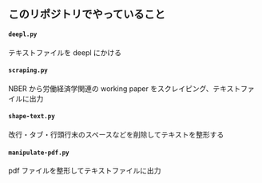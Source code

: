 ## このリポジトリでやっていること

#### `deepl.py`

テキストファイルを deepl にかける

#### `scraping.py`

NBER から労働経済学関連の working paper をスクレイピング、テキストファイルに出力

#### `shape-text.py`

改行・タブ・行頭行末のスペースなどを削除してテキストを整形する

#### `manipulate-pdf.py`

pdf ファイルを整形してテキストファイルに出力
